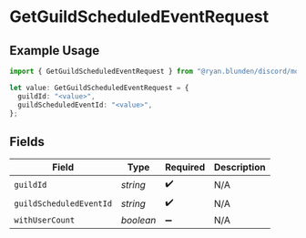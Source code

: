# GetGuildScheduledEventRequest

## Example Usage

```typescript
import { GetGuildScheduledEventRequest } from "@ryan.blunden/discord/models/operations";

let value: GetGuildScheduledEventRequest = {
  guildId: "<value>",
  guildScheduledEventId: "<value>",
};
```

## Fields

| Field                   | Type                    | Required                | Description             |
| ----------------------- | ----------------------- | ----------------------- | ----------------------- |
| `guildId`               | *string*                | :heavy_check_mark:      | N/A                     |
| `guildScheduledEventId` | *string*                | :heavy_check_mark:      | N/A                     |
| `withUserCount`         | *boolean*               | :heavy_minus_sign:      | N/A                     |